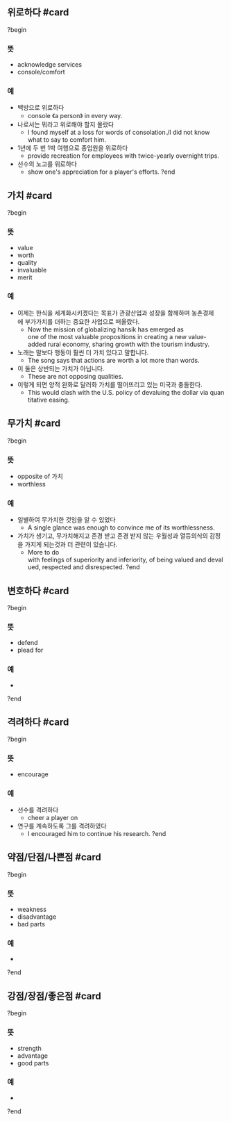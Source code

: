 
## 위로하다 #card
?begin
### 뜻
- acknowledge services
- console/comfort
### 예
- 백방으로 위로하다
	- console 《a person》 in every way.
- 나로서는 뭐라고 위로해야 할지 몰랐다
	- I found myself at a loss for words of consolation./I did not know what to say to comfort him.
- 1년에 두 번 1박 여행으로 종업원을 위로하다
	- provide recreation for employees with twice-yearly overnight trips.
- 선수의 노고를 위로하다
	- show one's appreciation for a player's efforts.
?end

## 가치 #card
?begin
### 뜻
- value
- worth
- quality
- invaluable
- merit
### 예
- 이제는 한식을 세계화시키겠다는 목표가 관광산업과 성장을 함께하며 농촌경제에 부가가치를 더하는 중요한 사업으로 떠올랐다.
	- Now the mission of globalizing hansik has emerged as one of the most valuable propositions in creating a new value-added rural economy, sharing growth with the tourism industry.
- 노래는 말보다 행동이 훨씬 더 가치 있다고 말합니다.
	- The song says that actions are worth a lot more than words.
- 이 둘은 상반되는 가치가 아닙니다.
	- These are not opposing qualities.
- 이렇게 되면 양적 완화로 달러화 가치를 떨어뜨리고 있는 미국과 충돌한다.
	- This would clash with the U.S. policy of devaluing the dollar via quantitative easing.

## 무가치 #card
?begin
### 뜻
- opposite of 가치
- worthless
### 예
- 일별하여 무가치한 것임을 알 수 있었다
	- A single glance was enough to convince me of its worthlessness.
- 가치가 생기고, 무가치해지고 존경 받고 존경 받지 않는 우월성과 열등의식의 감정을 가지게 되는것과 더 관련이 있습니다.
	- More to do with feelings of superiority and inferiority, of being valued and devalued, respected and disrespected.
?end

## 변호하다 #card
?begin
### 뜻
- defend
- plead for
### 예
-
?end

## 격려하다 #card
?begin
### 뜻
- encourage
### 예
- 선수를 격려하다
	- cheer a player on
- 연구를 계속하도록 그를 격려하였다
	- I encouraged him to continue his research.
?end

## 약점/단점/나쁜점 #card
?begin
### 뜻
- weakness
- disadvantage
- bad parts
### 예
-
?end

## 강점/장점/좋은점 #card
?begin
### 뜻
- strength
- advantage
- good parts
### 예
-
?end

